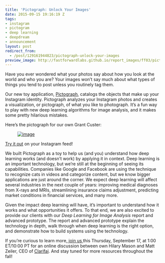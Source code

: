 ```yaml
---
title: 'Pictograph: Unlock Your Images'
date: 2015-09-15 19:16:19 Z
tags:
- instagram
- pictogram
- deep learning
- deepdream
- announcement
layout: post
redirect_from:
  - /post/129161944823/pictograph-unlock-your-images
preview_image: http://fastforwardlabs.github.io/report_images/ff03/pictograph.png
---
```


<p>Have you ever wondered what your photos say about how you look at the world and who you are? Your images won’t say much about what types of things you tend to post unless you routinely tag them.  </p><p>Our new toy application, <a href="http://www.pictograph.us">Pictograph</a>, catalogs the objects that make up your Instagram identity. Pictograph analyzes your Instagram photos and creates a visualization, or pictograph, of what you like to photograph. It’s a fun way to play with new deep learning algorithms for image analysis, and it makes some pretty hilarious mistakes.</p><p>Here’s the pictograph for our own Grant Custer:</p><figure data-orig-width="408" data-orig-height="391" class="tmblr-full"><a href="http://www.pictograph.us/#/grantcuster"><img src="http://fastforwardlabs.github.io/report_images/ff03/pictograph.png" alt="image" data-orig-width="408" data-orig-height="391"/></a></figure><p><a href="http://www.pictograph.us">Try it out</a> on your Instagram feed!</p><p>We built Pictograph as a toy to help us (and you) understand how deep learning works (and doesn’t work) by applying it in context. Deep learning is an important technology, but we’re still at the beginning of seeing its capabilities. Companies like Google and Facebook are using the technique to recognize cats in videos and categorize content, but we know bigger applications are just around the corner. We expect deep learning will affect several industries in the next couple of years: improving medical diagnoses from X-rays and MRIs, streamlining insurance claims adjustment, predicting market conditions in financial services, and many more. </p><p>Given the impact deep learning will have, it’s important to understand how it works and what opportunities it offers. To that end, we are also excited to provide our clients with our <i>Deep Learning for Image Analysis</i> report and advanced prototype. The report and advanced prototype explain the technology in depth, walk through when deep learning is the right option, and demonstrate how to build systems using the technology.</p><p>If you’re curious to learn more,<a href="http://deeplearningwebinar.splashthat.com"> join us </a>this Thursday, September 17, at 1:00 ET/10:00 PT for an online discussion between own Hilary Mason and Matt Zeiler, CEO of <a href="http://www.clarifai.com">Clarifai</a>. And stay tuned for more resources throughout the fall! </p>
